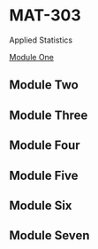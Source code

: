 # MAT-303
Applied Statistics

[Module One]([https://github.com/Jfarquhar33/MAT-303/tree/Module-One])

## Module Two

## Module Three

## Module Four

## Module Five

## Module Six

## Module Seven

